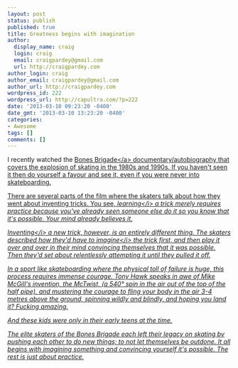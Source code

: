 ```yaml
---
layout: post
status: publish
published: true
title: Greatness begins with imagination
author:
  display_name: craig
  login: craig
  email: craigpardey@gmail.com
  url: http://craigpardey.com
author_login: craig
author_email: craigpardey@gmail.com
author_url: http://craigpardey.com
wordpress_id: 222
wordpress_url: http://capultra.com/?p=222
date: '2013-03-10 09:23:20 -0400'
date_gmt: '2013-03-10 13:23:20 -0400'
categories:
- Awesome
tags: []
comments: []
---
```

<p>I recently watched the <a href="http:&#47;&#47;bonesbrigade.com">Bones Brigade<&#47;a> documentary&#47;autobiography that covers the explosion of skating in the 1980s and 1990s.  If you haven't seen it then do yourself a favour and see it, even if you were never into skateboarding.</p>
<p>There are several parts of the film where the skaters talk about how they went about inventing tricks. You see, <i>learning<&#47;i> a trick merely requires practice because you've already seen someone else do it so you know that it's possible. Your mind already believes it.</p>
<p><i>Inventing<&#47;i> a new trick, however, is an entirely different thing.  The skaters described how they'd have to <i>imagine<&#47;i> the trick first, and then play it over and over in their mind convincing themselves that it was possible.  Then they'd set about relentlessly attempting it until they pulled it off.</p>
<p>In a sport like skateboarding where the physical toll of failure is huge, this process requires immense courage.  Tony Hawk speaks in awe of Mike McGill's invention, the McTwist,   (a 540&deg; spin in the air out of the top of the half pipe), and mustering the courage to fling your body in the air 3-4 metres above the ground, spinning wildly and blindly, and hoping you land it? Fucking amazing.</p>
<p>And these kids were only in their early teens at the time.</p>
<p>The elite skaters of the Bones Brigade each left their legacy on skating by pushing each other to do new things; to not let themselves be outdone. It all begins with imagining something and convincing yourself it's possible.  The rest is just about practice.</p>
